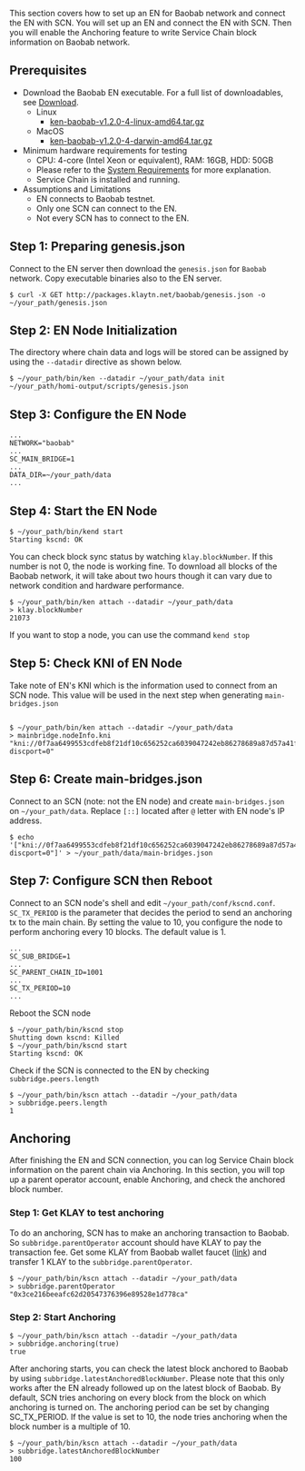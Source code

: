This section covers how to set up an EN for Baobab network and connect the EN with SCN.
You will set up an EN and connect the EN with SCN. Then you will enable the Anchoring feature to write Service Chain block information on Baobab network.

## Prerequisites <a id="prerequisites"></a>
 - Download the Baobab EN executable. For a full list of downloadables, see [Download](../../download/README.md).
   - Linux
      - [ken-baobab-v1.2.0-4-linux-amd64.tar.gz](http://packages.klaytn.net/klaytn/v1.2.0/ken-baobab-v1.2.0-4-linux-amd64.tar.gz)
   - MacOS
      - [ken-baobab-v1.2.0-4-darwin-amd64.tar.gz](http://packages.klaytn.net/klaytn/v1.2.0/ken-baobab-v1.2.0-4-darwin-amd64.tar.gz)
 - Minimum hardware requirements for testing
   - CPU: 4-core (Intel Xeon or equivalent), RAM: 16GB, HDD: 50GB
   - Please refer to the [System Requirements](../references/system-requirements.md) for more explanation.
   - Service Chain is installed and running.
 - Assumptions and Limitations
   - EN connects to Baobab testnet.
   - Only one SCN can connect to the EN.
   - Not every SCN has to connect to the EN.

## Step 1: Preparing genesis.json <a id="step-1-preparing-genesis-json"></a>
Connect to the EN server then download the `genesis.json` for `Baobab` network. Copy executable binaries also to the EN server.
```
$ curl -X GET http://packages.klaytn.net/baobab/genesis.json -o ~/your_path/genesis.json
```

## Step 2: EN Node Initialization <a id="step-2-en-node-initialization"></a>
The directory where chain data and logs will be stored can be assigned by using the `--datadir` directive as shown below.

```
$ ~/your_path/bin/ken --datadir ~/your_path/data init ~/your_path/homi-output/scripts/genesis.json
```

## Step 3: Configure the EN Node <a id="step-3-configure-the-en-node"></a>
```
...
NETWORK="baobab"
...
SC_MAIN_BRIDGE=1
...
DATA_DIR=~/your_path/data
...
```

## Step 4: Start the EN Node <a id="step-4-start-the-en-node"></a>
```
$ ~/your_path/bin/kend start
Starting kscnd: OK
```
You can check block sync status by watching `klay.blockNumber`. If this number is not 0, the node is working fine. To download all blocks of the Baobab network, it will take about two hours though it can vary due to network condition and hardware performance.
```
$ ~/your_path/bin/ken attach --datadir ~/your_path/data
> klay.blockNumber
21073
```
If you want to stop a node, you can use the command `kend stop`

## Step 5: Check KNI of EN Node <a id="step-5-check-kni-of-en-node"></a>
Take note of EN's KNI which is the information used to connect from an SCN node. This value will be used in the next step when generating `main-bridges.json`
```

$ ~/your_path/bin/ken attach --datadir ~/your_path/data
> mainbridge.nodeInfo.kni
"kni://0f7aa6499553cdfeb8f21df10c656252ca6039047242eb86278689a87d57a41f9f004720180d1921e9f7632a4c6476f1775a2c381568d8e8c3c9c4a8cfe25bae@[::]:50505?discport=0"
```

## Step 6: Create main-bridges.json <a id="step-6-create-main-bridges-json"></a>
Connect to an SCN (note: not the EN node) and create `main-bridges.json` on `~/your_path/data`. Replace `[::]` located after `@` letter with EN node's IP address.
```
$ echo '["kni://0f7aa6499553cdfeb8f21df10c656252ca6039047242eb86278689a87d57a41f9f004720180d1921e9f7632a4c6476f1775a2c381568d8e8c3c9c4a8cfe25bae@192.168.0.5:50505?discport=0"]' > ~/your_path/data/main-bridges.json
```

## Step 7: Configure SCN then Reboot <a id="step-7-configure-scn-then-reboot"></a>
Connect to an SCN node's shell and edit `~/your_path/conf/kscnd.conf`.
`SC_TX_PERIOD` is the parameter that decides the period to send an anchoring tx to the main chain. By setting the value to 10, you configure the node to perform anchoring every 10 blocks. The default value is 1.
```
...
SC_SUB_BRIDGE=1
...
SC_PARENT_CHAIN_ID=1001
...
SC_TX_PERIOD=10
...
```

Reboot the SCN node
```
$ ~/your_path/bin/kscnd stop
Shutting down kscnd: Killed
$ ~/your_path/bin/kscnd start
Starting kscnd: OK
```

Check if the SCN is connected to the EN by checking `subbridge.peers.length`
```
$ ~/your_path/bin/kscn attach --datadir ~/your_path/data
> subbridge.peers.length
1
```

## Anchoring  <a id="anchoring"></a>
After finishing the EN and SCN connection, you can log Service Chain block information on the parent chain via Anchoring.
In this section, you will top up a parent operator account, enable Anchoring, and check the anchored block number.

### Step 1: Get KLAY to test anchoring <a id="step-1-get-klay-to-test-anchoring"></a>
To do an anchoring, SCN has to make an anchoring transaction to Baobab. So `subbridge.parentOperator` account should have KLAY to pay the transaction fee. Get some KLAY from Baobab wallet faucet ([link](https://baobab.wallet.klaytn.com/)) and transfer 1 KLAY to the `subbridge.parentOperator`.
```
$ ~/your_path/bin/kscn attach --datadir ~/your_path/data
> subbridge.parentOperator
"0x3ce216beeafc62d20547376396e89528e1d778ca"
```

### Step 2: Start Anchoring <a id="step-2-start-anchoring"></a>
```
$ ~/your_path/bin/kscn attach --datadir ~/your_path/data
> subbridge.anchoring(true)
true
```
After anchoring starts, you can check the latest block anchored to Baobab by using `subbridge.latestAnchoredBlockNumber`. Please note that this only works after the EN already followed up on the latest block of Baobab. By default, SCN tries anchoring on every block from the block on which anchoring is turned on. The anchoring period can be set by changing SC_TX_PERIOD. If the value is set to 10, the node tries anchoring when the block number is a multiple of 10.
```
$ ~/your_path/bin/kscn attach --datadir ~/your_path/data
> subbridge.latestAnchoredBlockNumber
100
```
